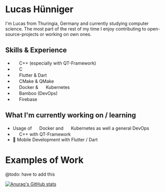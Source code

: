 # Lucas Hünniger
I'm Lucas from Thuringia, Germany and currently studying computer science. The most part of the rest of my time I enjoy contributing to open-source-projects or working on own ones.



## Skills & Experience
* <img src="https://cdn.jsdelivr.net/gh/devicons/devicon/icons/qt/qt-original.svg" width=16 height=16/> C++ (especially with QT-Framework) 
* <img src="https://cdn.jsdelivr.net/gh/devicons/devicon/icons/c/c-original.svg" width=16 height=16/> C
* <img src="https://cdn.jsdelivr.net/gh/devicons/devicon/icons/flutter/flutter-original.svg" width=16 height=16/> Flutter & Dart
* <img src="https://cdn.jsdelivr.net/gh/devicons/devicon/icons/cmake/cmake-original.svg" width=16 height=16/> CMake & QMake
* <img src="https://cdn.jsdelivr.net/gh/devicons/devicon/icons/docker/docker-original.svg" width=16 height=16/> Docker & <img src="https://cdn.jsdelivr.net/gh/devicons/devicon/icons/kubernetes/kubernetes-plain.svg" width=16 height=16/> Kubernetes
* <img src="https://cdn.jsdelivr.net/gh/devicons/devicon/icons/bamboo/bamboo-original.svg" width=16 height=16/> Bamboo (DevOps)
* <img src="https://cdn.jsdelivr.net/gh/devicons/devicon/icons/firebase/firebase-plain.svg" width=16 height=16/> Firebase

## What I'm currently working on / learning
* Usage of <img src="https://cdn.jsdelivr.net/gh/devicons/devicon/icons/docker/docker-original.svg" width=16 height=16/> Docker and <img src="https://cdn.jsdelivr.net/gh/devicons/devicon/icons/kubernetes/kubernetes-plain.svg" width=16 height=16/> Kubernetes as well a general DevOps
* <img src="https://cdn.jsdelivr.net/gh/devicons/devicon/icons/qt/qt-original.svg" width=16 height=16/> C++ with QT-Framework
* 📱 Mobile Development with Flutter / Dart

# Examples of Work
@todo: have to add this



[![Anurag's GitHub stats](https://github-readme-stats.vercel.app/api?username=MhouneyLH)](https://github.com/anuraghazra/github-readme-stats)
